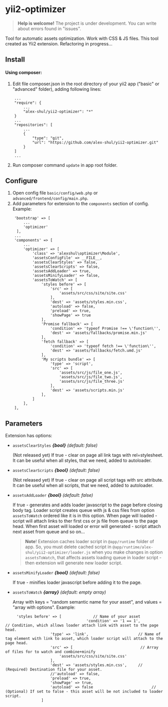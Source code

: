 # yii2-optimizer
> **Help is welcome!** 
The project is under development. You can write about errors found in "issues".

Tool for automatic assets optimization. Work with CSS &amp; JS files. This tool created as Yii2 extension. Refactoring in progress...

## Install

#### Using composer:
1) Edit file composer.json in the root directory of your yii2 app ("basic" or "advanced" folder), adding following lines:
```
    ...
    "require": {
        ...
        "alex-shul/yii2-optimizer": "*"        
    }
    ...
    "repositories": [        
        ...
        {
            "type": "git",
            "url": "https://github.com/alex-shul/yii2-optimizer.git"
        }       
    ]
    ...
```
2) Run composer command `update` in app root folder.

## Configure

1) Open config file `basic/config/web.php` or `advanced/frontend/config/main.php`.
2) Add parameters for extension to the `components` section of config. Example:
```
    'bootstrap' => [
        ...
        'optimizer'
     ],
    ...
    'components' => [
        ...
        'optimizer' => [
            'class' => 'alexshul\optimizer\Module',
			'assetsConfigFile' => __FILE__,
            'assetsClearStyles' => false,
            'assetsClearScripts' => false,
	        'assetsAddLoader' => true,
	        'assetsMinifyLoader' => false,
	        'assetsToWatch' => [
	            'styles before' => [
					'src' => [						
						'assets/src/css/site/site.css'
					],
					'dest' => 'assets/styles.min.css',					
					'autoload' => false,
					'preload' => true,
					'showPage' => true
                ],
                'Promise fallback' => [ 
					'condition' => 'typeof Promise !== \'function\'',          
					'dest' => 'assets/fallbacks/promise.min.js'                                 
            	],
                'fetch fallback' => [ 
					'condition' => 'typeof fetch !== \'function\'',          
					'dest' => 'assets/fallbacks/fetch.umd.js'                                        
            	],
                'My scripts bundle' => [
					'type' => 'script',
					'src' => [
						'assets/src/js/file_one.js',
						'assets/src/js/file_two.js',
						'assets/src/js/file_three.js'
					],
					'dest' => 'assets/scripts.min.js'					
                ],
			]
        ],
    ],
```

## Parameters

Extension has options:
- `assetsClearStyles` ***{bool}*** *(default: false)*

	(Not released yet) If true - clear on page all link tags with rel=stylesheet. It can be useful when all styles, that we need, added to autoloader.
- `assetsClearScripts` ***{bool}*** *(default: false)*

	(Not released yet) If true - clear on page all script tags with src attribute. It can be useful when all scripts, that we need, added to autoloader.
- `assetsAddLoader` ***{bool}*** *(default: false)*

	If true - generates and adds loader javascript to the page before closing body tag. Loader script creates queue with js & css files from option `assetsToWatch` ordered like it is in this option. When page will loaded - script will attach links to ther first css or js file from queue to the page head. When first asset will loaded or error will generated - script attach next asset from queue and so on...
	>**Note**! Extension caches loader script in `@app/runtime` folder of app. So, you must delete cached script in `@app/runtime/alex-shul/yii2-optimizer/loader.js` when you make changes in option `assetsToWatch`, that affects assets loading queue in loader script - then extension will generate new loader script.
	
- `assetsMinifyLoader` ***{bool}*** *(default: false)*

	If true - minifies loader javascript before adding it to the page.
- `assetsToWatch` ***{array}*** *(default: empty array)*

     Array with keys = "random semantic name for your asset", and values = "array with options". Example:
```	 
	 'styles before' => [              // Name of your asset
	                                'condition' => '1 == 1',             // Condition, which allows loader attach link with asset to the page head.
					'type' => 'link',                      // Name of tag element with link to asset, which loader script will attach to the page head. 
					'src' => [	                            // Array of files for to watch and combine+minify					
						'assets/src/css/site/site.css'
					],
					'dest' => 'assets/styles.min.css',	   // (Required) Destination file for your asset.   				
					//'autoload' => false,
					'preload' => true,
					'showPage' => true,
					'autoload' => false                          // (Optional) If set to false - this asset will be not included to loader script.
                ]
            
```
